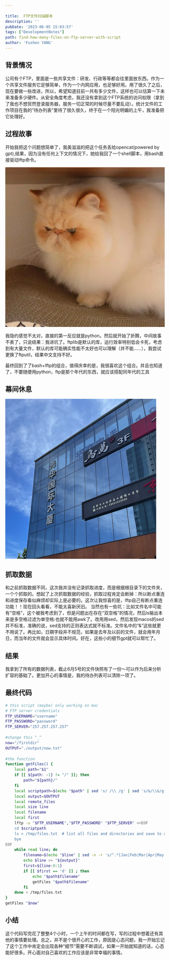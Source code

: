```yaml
---

title:  FTP文件扫描脚本
description: ''
pubDate: '2023-06-05 15:03:57'
tags: ["DevelopmentNotes"]
path: find-how-many-files-on-ftp-server-with-script
author: 'Fushen YANG'
---
```


## 背景情况

公司有个FTP，里面是一些共享文件：研发、行政等等都会往里面放东西。作为一个共享文件服务它足够简单，作为一个内网应用，也足够好用。用了很久了之后，现在要做一些改进，所以，希望知道目前一共有多少文件，这样也可以估算一下未来准备多少硬件。从安全角度考虑，我还没有拿到这个FTP系统的访问权限（拿到了我也不想贸然登录服务器，服务一切正常的时候尽量不要乱动）。统计文件的工作项目在我的“待办列表”里待了很久很久，终于在一个阳光明媚的上午，我准备把它处理好。

## 过程故事

开始我把这个问题想简单了，我美滋滋的把这个任务丢给opencat(powered by gpt),结果，因为没有任何上下文的情况下，她给我回了一个shell脚本，用bash直接驱动lftp命令。

![猫猫不开心](2-find-how-many-files-on-ftp-server-with-script/unhappy_cat.png)

我隐约感觉不太对，直接的第一反应就是python。然后就开始了折腾，中间故事不表了，只说结果：我进坑了。ftplib是默认的库，运行效率特别低会卡死，考虑到有大量文件，默认的库可能确实性能不太好也可以理解（并不能……），我尝试更换了ftputil，结果中文支持不好。

最终回到了了bash+lftp的组合，值得庆幸的是，我很喜欢这个组合。并且也知道了，不要随便用python，ftp是那个年代的东西，就应该搭配同年代的工具

## 幕间休息

![中午吃了一些好吃的😋](2-find-how-many-files-on-ftp-server-with-script/lunch.png)

## 抓取数据

和之前抓取数据不同，这次我并没有记录抓取进度，而是根据根目录下的文件夹，一个个抓取的。想起了上次抓取数据的经验，抓取过程肯定会断掉：所以断点重连和进度保存看似麻烦却实际上是必要的。这次让我惊喜的是，lftp自己有断点重连功能！！现在回头看看，不能太喜新厌旧。
当然也有一些坑：比如文件名中可能有“空格”，这个被我考虑到了，但是问题出在存在“双空格”的情况，然后ls输出本来是多空格过滤为单空格:也就不能用awk了。改用用sed，然后发现macos的sed并不标准，准确的说，sed支持的正则表达式就不标准。文件名中的“&”这些就更不用说了。再比如，日期字段并不规范，如果是去年及以前的文件，就会用年月日，而当年的文件就会显示具体时间。好在，这些小的细节gpt就可以帮忙了。

## 结果

我拿到了所有的数据列表，截止6月5号的文件快照有了一份～可以作为后来分析扩容的基础了。更加开心的事情是，我的待办列表可以清除一项了。

## 最终代码

``` bash
# this script (maybe) only working on mac
# FTP server credentials
FTP_USERNAME="username"
FTP_PASSWORD="password"
FTP_SERVER="257.257.257.257"

#change this ^_^
now="/firstdir"
OUTPUT="./output/now.txt"

#the function
function getFiles() {
    local path="$1"
    if [[ ${path: -1} != "/" ]]; then
        path="${path}/"
    fi
    local scriptpath=$(echo "$path" | sed 's/ /\\ /g' | sed 's/&/\\&/g')
    local output=$OUTPUT
    local remote_files
    local size line
    local filename
    local first
    lftp -u "$FTP_USERNAME","$FTP_PASSWORD" "$FTP_SERVER" <<EOF
    cd $scriptpath
    ls > /tmp/files.txt  # list all files and directories and save to a temporary file
    bye
EOF
    while read line; do
        filename=$(echo "$line" | sed -n -r 's/^.*[Jan|Feb|Mar|Apr|May|Jun|Jul|Aug|Sep|Oct|Nov|Dec]{3} [0-9]{2}[[:space:]]+([0-9]{4}|[0-9]{2}:[0-9]{2}) (.*)$/\2/p')
        echo $line >> "${output}"
        first=${line:0:1}
        if [[ $first == 'd' ]] ; then
            echo "$path$filename"
            getFiles "$path$filename"
        fi
    done < /tmp/files.txt
}
getFiles "$now"

```

## 小结

这个代码写完花了整整4个小时，一个上午的时间都在写，写的过程中想着还有其他的事情要处理。总之，并不是个很开心的工作，原因是心态问题，我一开始忘记了这个工作中肯定会出现各种“细节”需要不断调试，如果一开始就知道的话，心态能好很多。开心面对自己喜欢的工作应该是非常幸福的事情。
